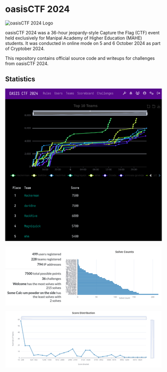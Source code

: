 # oasisCTF 2024

![oasisCTF 2024 Logo](https://github.com/user-attachments/assets/b87adf8d-2adf-4673-b565-df55cb1e58dc)

oasisCTF 2024 was a 36-hour jeopardy-style Capture the Flag (CTF) event held exclusively for Manipal Academy of Higher Education (MAHE) students. It was conducted in online mode on 5 and 6 October 2024 as part of Cryptober 2024.

This repository contains official source code and writeups for challenges from oasisCTF 2024.

## Statistics

![Scoreboard](images/scoreboard.png)

![Statistics](images/statistics.png)

![Score distribution across challenges](images/score_distribution.png)
